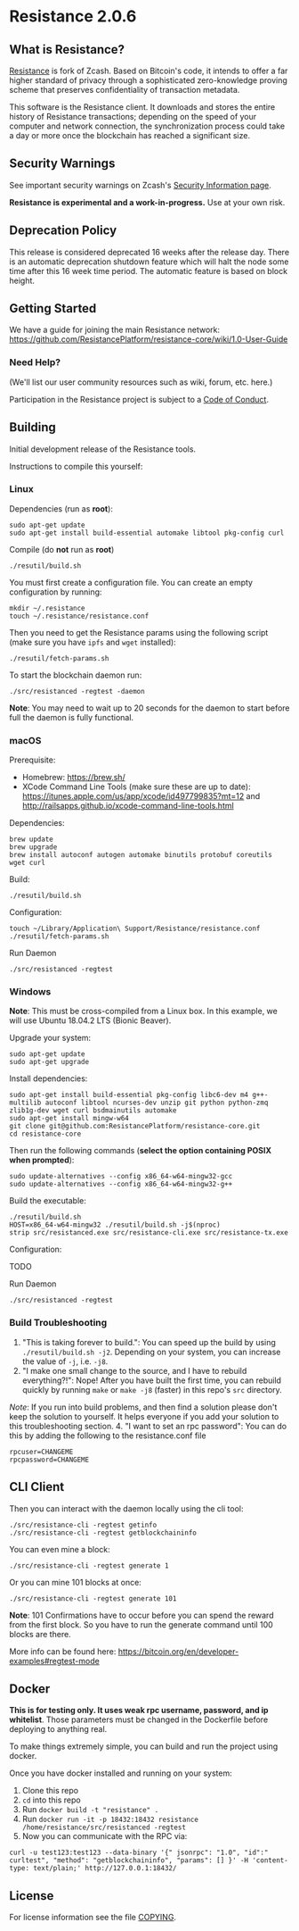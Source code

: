 # Resistance 2.0.6

## What is Resistance?

[Resistance](https://resistance.io/) is fork of Zcash.
Based on Bitcoin's code, it intends to offer a far higher standard of privacy
through a sophisticated zero-knowledge proving scheme that preserves
confidentiality of transaction metadata.

This software is the Resistance client. It downloads and stores the entire history
of Resistance transactions; depending on the speed of your computer and network
connection, the synchronization process could take a day or more once the
blockchain has reached a significant size.

## Security Warnings

See important security warnings on Zcash's
[Security Information page](https://z.cash/support/security/).

**Resistance is experimental and a work-in-progress.** Use at your own risk.

## Deprecation Policy

This release is considered deprecated 16 weeks after the release day. There
is an automatic deprecation shutdown feature which will halt the node some
time after this 16 week time period. The automatic feature is based on block
height.

## Getting Started

We have a guide for joining the main Resistance network:
https://github.com/ResistancePlatform/resistance-core/wiki/1.0-User-Guide

### Need Help?

(We'll list our user community resources such as wiki, forum, etc. here.)

Participation in the Resistance project is subject to a
[Code of Conduct](code_of_conduct.md).

## Building

Initial development release of the Resistance tools.

Instructions to compile this yourself:

### Linux

Dependencies (run as **root**):

```
sudo apt-get update
sudo apt-get install build-essential automake libtool pkg-config curl
```

Compile (do **not** run as **root**)

```
./resutil/build.sh
```

You must first create a configuration file. You can create an empty configuration by running:

```
mkdir ~/.resistance
touch ~/.resistance/resistance.conf
```

Then you need to get the Resistance params using the following script (make sure you have `ipfs` and `wget` installed):

```
./resutil/fetch-params.sh
```

To start the blockchain daemon run:

```
./src/resistanced -regtest -daemon
```

**Note**: You may need to wait up to 20 seconds for the daemon to start before full the daemon is fully functional.

### macOS

Prerequisite:

- Homebrew: https://brew.sh/
- XCode Command Line Tools (make sure these are up to date): https://itunes.apple.com/us/app/xcode/id497799835?mt=12 and http://railsapps.github.io/xcode-command-line-tools.html

Dependencies:

```
brew update
brew upgrade
brew install autoconf autogen automake binutils protobuf coreutils wget curl
```

Build:

```
./resutil/build.sh
```

Configuration:

```
touch ~/Library/Application\ Support/Resistance/resistance.conf
./resutil/fetch-params.sh
```

Run Daemon

```
./src/resistanced -regtest
```

### Windows

**Note**: This must be cross-compiled from a Linux box. In this example, we will use Ubuntu 18.04.2 LTS (Bionic Beaver).

Upgrade your system:

```
sudo apt-get update
sudo apt-get upgrade
```

Install dependencies:

```
sudo apt-get install build-essential pkg-config libc6-dev m4 g++-multilib autoconf libtool ncurses-dev unzip git python python-zmq zlib1g-dev wget curl bsdmainutils automake
sudo apt-get install mingw-w64
git clone git@github.com:ResistancePlatform/resistance-core.git
cd resistance-core
```

Then run the following commands (**select the option containing POSIX when prompted**):

```
sudo update-alternatives --config x86_64-w64-mingw32-gcc
sudo update-alternatives --config x86_64-w64-mingw32-g++
```

Build the executable:

```
./resutil/build.sh
HOST=x86_64-w64-mingw32 ./resutil/build.sh -j$(nproc)
strip src/resistanced.exe src/resistance-cli.exe src/resistance-tx.exe
```

Configuration:

TODO

Run Daemon

```
./src/resistanced -regtest
```


### Build Troubleshooting

1. "This is taking forever to build.": You can speed up the build by using `./resutil/build.sh -j2`. Depending on your system, you can increase the value of `-j`, i.e. `-j8`.
2. "I make one small change to the source, and I have to rebuild everything?!": Nope! After you have built the first time, you can rebuild quickly by running `make` or `make -j8` (faster) in this repo's `src` directory.

*Note*: If you run into build problems, and then find a solution please don't keep the solution to yourself. It helps everyone if you add your solution to this troubleshooting section.
4. "I want to set an rpc password": You can do this by adding the following to the resistance.conf file

```
rpcuser=CHANGEME
rpcpassword=CHANGEME
```

## CLI Client

Then you can interact with the daemon locally using the cli tool:

```
./src/resistance-cli -regtest getinfo
./src/resistance-cli -regtest getblockchaininfo
```

You can even mine a block:

```
./src/resistance-cli -regtest generate 1
```

Or you can mine 101 blocks at once:

```
./src/resistance-cli -regtest generate 101
```

**Note**: 101 Confirmations have to occur before you can spend the reward from the first block. So you have to run the generate command until 100 blocks are there.

More info can be found here: https://bitcoin.org/en/developer-examples#regtest-mode


## Docker

**This is for testing only. It uses weak rpc username, password, and ip whitelist**. Those parameters must be changed in the Dockerfile before deploying to anything real.

To make things extremely simple, you can build and run the project using docker.

Once you have docker installed and running on your system:

1. Clone this repo
2. `cd` into this repo
3. Run `docker build -t "resistance" .`
4. Run `docker run -it -p 18432:18432 resistance /home/resistance/src/resistanced -regtest`
5. Now you can communicate with the RPC via:

```
curl -u test123:test123 --data-binary '{" jsonrpc": "1.0", "id":" curltest", "method": "getblockchaininfo", "params": [] }' -H 'content-type: text/plain;' http://127.0.0.1:18432/
```

## License

For license information see the file [COPYING](COPYING).
